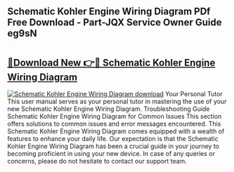 ## Schematic Kohler Engine Wiring Diagram PDf Free Download - Part-JQX Service Owner Guide eg9sN

# <h2><a href="http://dfiomnb.blite.top/?on=Schematic+Kohler+Engine+Wiring+Diagram">🔗Download New 👉🔴 Schematic Kohler Engine Wiring Diagram</a></h2>

[![Schematic Kohler Engine Wiring Diagram download](https://i.imgur.com/lujVjoI.png)](http://dfiomnb.blite.top/?on=Schematic+Kohler+Engine+Wiring+Diagram)
Your Personal Tutor This user manual serves as your personal tutor in mastering the use of your new Schematic Kohler Engine Wiring Diagram. Troubleshooting Guide Schematic Kohler Engine Wiring Diagram for Common Issues This section offers solutions to common issues and error messages encountered. This Schematic Kohler Engine Wiring Diagram comes equipped with a wealth of features to enhance your daily life. Our expectation is that the Schematic Kohler Engine Wiring Diagram has been a crucial guide in your journey to becoming proficient in using your new device. In case of any queries or concerns, please do not hesitate to contact our support team.
